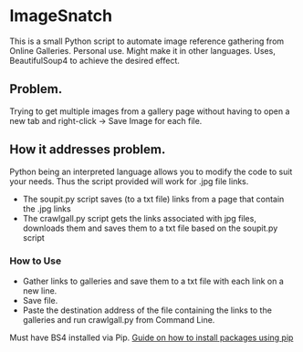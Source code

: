 # ImageSnatch
This is a small Python script to automate image reference gathering from Online Galleries. Personal use. Might make it in other languages.
Uses, BeautifulSoup4 to achieve the desired effect.

## Problem.
Trying to get multiple images from a gallery page without having to open a new tab and right-click -> Save Image for each file.

## How it addresses problem.
Python being an interpreted language allows you to modify the code to suit your needs. Thus the script provided will work for .jpg file links.
  - The soupit.py script saves (to a txt file) links from a page that contain the .jpg links
  - The crawlgall.py script gets the links associated with jpg files, downloads them and saves them to a txt file based on the soupit.py script

### How to Use
- Gather links to galleries and save them to a txt file with each link on a new line.
- Save file.
- Paste the destination address of the file containing the links to the galleries and run crawlgall.py from Command Line.

Must have BS4 installed via Pip.
[Guide on how to install packages using pip](https://packaging.python.org/en/latest/tutorials/installing-packages/)
